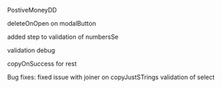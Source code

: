 PostiveMoneyDD

deleteOnOpen on modalButton

added step to validation of numbersSe


validation debug

copyOnSuccess for rest

Bug fixes:
fixed issue with joiner on copyJustSTrings
validation of select
